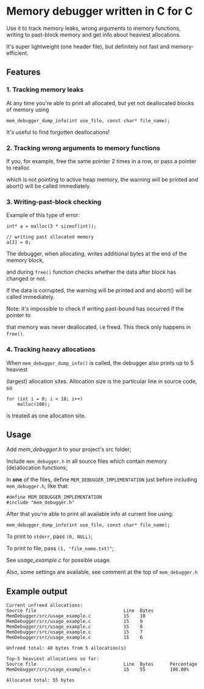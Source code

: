 # Memory debugger written in C for C

Use it to track memory leaks, wrong arguments to memory functions, writing to past-block memory 
and get info about heaviest allocations.

It's super lightweight (one header file), but definitely not fast and memory-efficient.

## Features

### 1. Tracking memory leaks

At any time you're able to print all allocated, but yet not deallocated blocks of memory using 

`mem_debugger_dump_info(int use_file, const char* file_name);`

It's useful to find forgotten deallocations!

### 2. Tracking wrong arguments to memory functions

If you, for example, free the same pointer 2 times in a row, or pass a pointer to realloc

which is not pointing to active heap memory, the warning will be printed and abort() will be called
immediately.

### 3. Writing-past-block checking

Example of this type of error: 

```
int* a = malloc(3 * sizeof(int));

// writing past allocated memory
a[3] = 0;
```

The debugger, when allocating, writes additional bytes at the end of the memory block, 

and during `free()` function checks whether the data after block has changed or not.

If the data is corrupted, the warning will be printed and and abort() will be called
immediately.

Note: it's impossible to check if writing past-bound has occurred if the pointer to

that memory was never deallocated, i.e freed. This theck only happens in `free()`.

### 4. Tracking heavy allocations

 When `mem_debugger_dump_info()` is called, the debugger also prints up to 5 heaviest 
 
 (largest) allocation sites. Allocation size is the particular line in source code, so
 
 ```
 for (int i = 0; i < 10; i++)
     malloc(100);
 ```
 
 is treated as one allocation site.

## Usage

Add *mem_debugger.h* to your project's src folder;

Include `mem_debugger.h` in all source files which contain memory (de)allocation functions;

In **one** of the files, define `MEM_DEBUGGER_IMPLEMENTATION` just before including `mem_debugger.h`, like that:

```
#define MEM_DEBUGGER_IMPLEMENTATION
#include "mem_debugger.h"
```

After that you're able to print all available info at current line using:

`mem_debugger_dump_info(int use_file, const char* file_name);`

To print to `stderr`, pass `(0, NULL)`;

To print to file, pass `(1, "file_name.txt)"`;

See *usage_example.c* for possible usage.

Also, some settings are available, see comment at the top of `mem_debugger.h`

## Example output

```
Current unfreed allocations:
Source file                                Line  Bytes
MemDebugger/src/usage_example.c            15    10
MemDebugger/src/usage_example.c            15    9
MemDebugger/src/usage_example.c            15    8
MemDebugger/src/usage_example.c            15    7
MemDebugger/src/usage_example.c            15    6

Unfreed total: 40 bytes from 5 allocation(s)

Top-5 heaviest allocations so far:
Source file                                Line  Bytes      Percentage
MemDebugger/src/usage_example.c            15    55         100.00%

Allocated total: 55 bytes
```

